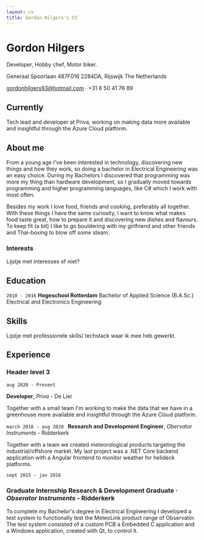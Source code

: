 ```yaml
---
layout: cv
title: Gordon Hilgers's CV
---
```

# Gordon Hilgers
Developer, Hobby chef, Motor biker.
<!-- weet niet zeker of ik dat hier boven moet zetten Bo: Ik vind het wel leuk, zet je jezelf een beetje neer. -->

Generaal Spoorlaan 487F016
2284DA, Rijswijk
The Netherlands

<!-- 
![profile pic](https://media.licdn.com/dms/image/C4E03AQF1_4xvN0RQEw/profile-displayphoto-shrink_800_800/0/1601286791799?e=1681948800&v=beta&t=poHmjwE5XM_xJriZ_8dq6cWdLCqk3_N9UYCz_lb3HaE)
-->
<a href="gordonhilgers93@hotmail.com">gordonhilgers93@hotmail.com</a> · +31 6 50 41 76 89


## Currently

Tech lead and developer at Priva, working on making data more available and insightful through the Azure Cloud platform. 

<!-- Het klinkt hier voor mij net of je aan Azure Cloud platform zelf werkt ipv ermee. Dus misschien zou je beter kunnen gaan voor iets als 'Tech lead at Priva, working on making horticulture data more available and insightful for clients through an Azure Cloud platform application.' Of iets in die trand wat wel klopt. 
-->

## About me

From a young age I've been interested in technology, discovering new things and how they work, so doing a bachelor in Electrical Engineering was an easy choice. During my Bachelors I discovered that programming was more my thing than hardware development, so I gradually moved towards programming and higher programming languages, like C# which I work with most often.

<!--
Zou zelf gaan voor 'am most experienced in' ipv 'work with most often'
-->

Besides my work I love food, friends and cooking, preferably all together. With these things I have the same curiosity, I want to know what makes food taste great, how to prepare it and discovering new dishes and flavours. To keep fit (a bit) I like to go bouldering with my girlfriend and other friends and Thai-boxing to blow off some steam. 

<!--
You love food and cooking? ;) Beetje dubbelop misschien. Je zou ook kunnen gaan voor 'I love cooking, spending time with friends, riding my motor bike, cuddling with my pet rats, and listening to live music.' of whatever
maar dan past dat stukje over dat je daar wilt weten hoe dingen werken ook niet zo goed in, dus wat jij beter vindt passen
-->

### Interests
Lijstje met interesses of niet? 

<!--
Zou dat wel doen als je technische dingen hebt die je interessant vindt, waarvan een werkgever kan denken: oh mooi, daar kunnen we wat mee; zo niet zou 'k 't laten, want 't staat al in je ## About me sectie

-->


## Education

`2010 - 2016`
__Hogeschool Rotterdam__ 
Bachelor of Applied Science (B.A.Sc.) Electrical and Electronics Engineering


## Skills

Lijstje met professionele skills/ techstack waar ik mee heb gewerkt.

<!--

Vergeet niet je soft skills! bv. team player, independent, hard-working, flexible, eager to learn, whatever etc
-->
## Experience

### Header level 3
`aug 2020 - Present`

__Developer__, *Priva* - De Lier

Together with a small team I'm working to make the data that we have in a greenhouse more available and insightful through the Azure Cloud platform.

`march 2016 - aug 2020 `
__Research and Development Engineer__, *Obervator Instruments* - Ridderkerk

Together with a team we created meteorological products targeting the industrial/offshore market. My last project was a .NET Core backend application with a Angular frontend to monitor weather for helideck platforms.

<!--
'last' seems a little meaningless. I'd go for 'project I contributed to that I'm most proud of', or 'my favourite project', instead, I think.
-->

`sept 2015 - jan 2016`
### __Graduate Internship Research & Development Graduate__ · *Obserator Instruments* - Ridderkerk
To complete my Bachelor's degree in Electrical Engineering I developed a test system to functionally test the MeteoLink product range of Observator. The test system consisted of a custom PCB a Embedded C application and a Windows application, created with Qt, to control it.

<!--
Ik zou ergens nog ruimte maken om te noemen dat je verder ook bv. bij koperen kat hebt gewerkt & commissiewerk hebt gedaan. 
Daarmee onderscheid je je misschien wat van de gemiddelde autistische developer :) dat past misschien ook wel in je ## About me
Plus: zet je relevante cursussen ergens neer. Iig BHV en die coaching/tech lead cursus die je gedaan hebt.
En dat je goede beheersing hebt van zowel Nederlandse als Engelse taal. 
-->
<!-- ### Footer

Last updated: May 2013 -->


